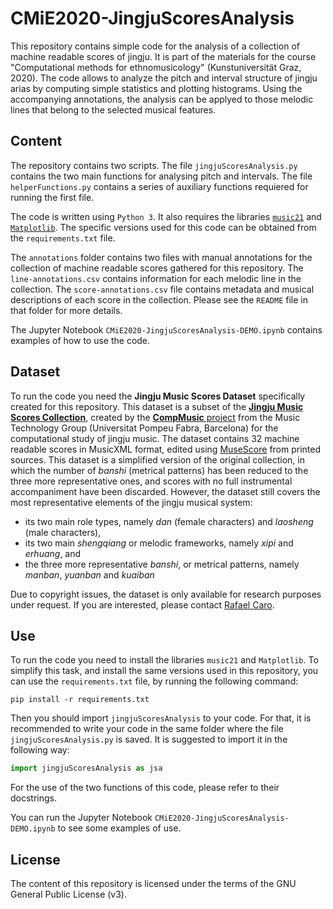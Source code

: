 # CMiE2020-JingjuScoresAnalysis
This repository contains simple code for the analysis of a collection of machine readable scores of jingju. It is part of the materials for the course "Computational methods for ethnomusicology" (Kunstuniversität Graz, 2020). The code allows to analyze the pitch and interval structure of jingju arias by computing simple statistics and plotting histograms. Using the accompanying annotations, the analysis can be applyed to those melodic lines that belong to the selected musical features.

## Content
The repository contains two scripts. The file `jingjuScoresAnalysis.py` contains the two main functions for analysing pitch and intervals. The file `helperFunctions.py` contains a series of auxiliary functions requiered for running the first file.

The code is written using `Python 3`. It also requires the libraries [`music21`](https://web.mit.edu/music21/) and [`Matplotlib`](https://matplotlib.org/). The specific versions used for this code can be obtained from the `requirements.txt` file.

The `annotations` folder contains two files with manual annotations for the collection of machine readable scores gathered for this repository. The `line-annotations.csv` contains information for each melodic line in the collection. The `score-annotations.csv` file contains metadata and musical descriptions of each score in the collection. Please see the `README` file in that folder for more details.

The Jupyter Notebook `CMiE2020-JingjuScoresAnalysis-DEMO.ipynb` contains examples of how to use the code.

## Dataset
To run the code you need the **Jingju Music Scores Dataset** specifically created for this repository. This dataset is a subset of the [**Jingju Music Scores Collection**](https://doi.org/10.5281/zenodo.1285612), created by the [**CompMusic** project](http://compmusic.upf.edu/) from the Music Technology Group (Universitat Pompeu Fabra, Barcelona) for the computational study of jingju music. The dataset contains 32 machine readable scores in MusicXML format, edited using [MuseScore](https://musescore.org/) from printed sources. This dataset is a simplified version of the original collection, in which the number of *banshi* (metrical patterns) has been reduced to the three more representative ones, and scores with no full instrumental accompaniment have been discarded. However, the dataset still covers the most representative elements of the jingju musical system:

- its two main role types, namely *dan* (female characters) and *laosheng* (male characters),
- its two main *shengqiang* or melodic frameworks, namely *xipi* and *erhuang*, and
- the three more representative *banshi*, or metrical patterns, namely *manban*, *yuanban* and *kuaiban*

Due to copyright issues, the dataset is only available for research purposes under request. If you are interested, please contact [Rafael Caro](mailto:rafael.caro-repetto@kug.ac.at).

## Use
To run the code you need to install the libraries `music21` and `Matplotlib`. To simplify this task, and install the same versions used in this repository, you can use the `requirements.txt` file, by running the following command:

```
pip install -r requirements.txt
```
  
Then you should import `jingjuScoresAnalysis` to your code. For that, it is recommended to write your code in the same folder where the file `jingjuScoresAnalysis.py` is saved. It is suggested to import it in the following way:

```python
import jingjuScoresAnalysis as jsa
```
  
For the use of the two functions of this code, please refer to their docstrings.

You can run the Jupyter Notebook `CMiE2020-JingjuScoresAnalysis-DEMO.ipynb` to see some examples of use.

## License
The content of this repository is licensed under the terms of the GNU General Public License (v3).
